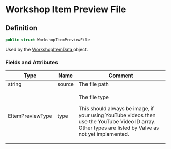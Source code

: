 # Workshop Item Preview File

## Definition

```csharp
public struct WorkshopItemPreviewFile
```

Used by the [WorkshopItemData ](workshop-item-data.md)object.

### Fields and Attributes

| Type             | Name   | Comment                                                                                                                                                                           |
| ---------------- | ------ | --------------------------------------------------------------------------------------------------------------------------------------------------------------------------------- |
| string           | source | The file path                                                                                                                                                                     |
| EItemPreviewType | type   | <p>The file type</p><p>This should always be image, if your using YouTube videos then use the YouTube Video ID array. Other types are listed by Valve as not yet implamented.</p> |

